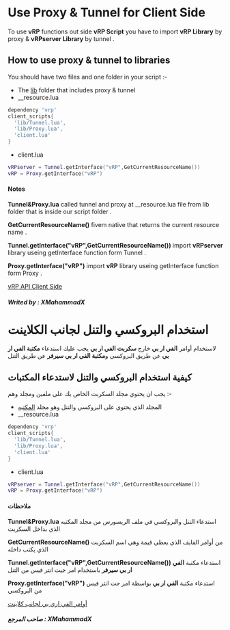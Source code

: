 # Use Proxy & Tunnel for Client Side
To use **vRP** functions out side **vRP Script** you have to import **vRP Library** by proxy & **vRPserver Library** by  tunnel .
## How to use proxy & tunnel to libraries
You should have two files and one folder in your script :-
* The [lib](https://cdn.discordapp.com/attachments/747382082472247316/751187236539596900/lib.zip) folder that includes proxy & tunnel
* __resource.lua
```lua
dependency 'vrp'
client_scripts{ 
  'lib/Tunnel.lua',
  'lib/Proxy.lua',
  'client.lua'
}
```
* client.lua
```lua
vRPserver = Tunnel.getInterface("vRP",GetCurrentResourceName())
vRP = Proxy.getInterface("vRP")
```
#### Notes
**Tunnel&Proxy.lua** called tunnel and proxy at __resource.lua file from lib folder that is inside our script folder .

**GetCurrentResourceName()** fivem native that returns the current resource name .

**Tunnel.getInterface("vRP",GetCurrentResourceName())** import **vRPserver** library useing getInterface function form Tunnel .

**Proxy.getInterface("vRP")** import **vRP** library useing getInterface function form Proxy .

[vRP API Client Side](https://github.com/XMahammadX/Tutorials/tree/master/vRP%20Documentation/Client-Side)

##### Writed by : XMahammadX

# استخدام البروكسي والتنل لجانب الكلاينت
لاستخدام أوامر **الفي ار بي** خارج **سكربت الفي ار بي** يجب عليك استدعاء **مكتبة الفي ار بي** عن طريق البروكسي و**مكتبة الفي ار بي سيرفر** عن طريق التنل
## كيفية استخدام البروكسي والتنل لاستدعاء المكتبات
يجب ان يحتوي مجلد السكربت الخاص بك على ملفين ومجلد وهم :-
* المجلد الذي يحتوي على البروكسي والتنل وهو مجلد [المكتبه](https://cdn.discordapp.com/attachments/747382082472247316/751187236539596900/lib.zip)
* __resource.lua
```lua
dependency 'vrp'
client_scripts{ 
  'lib/Tunnel.lua',
  'lib/Proxy.lua',
  'client.lua'
}
```
* client.lua
```lua
vRPserver = Tunnel.getInterface("vRP",GetCurrentResourceName())
vRP = Proxy.getInterface("vRP")
```
#### ملاحظات
**Tunnel&Proxy.lua** استدعاء التنل والبروكسي في ملف الريسورس من مجلد المكتبه الذي بداخل السكربت

**GetCurrentResourceName()** من أوامر الفايف الذي يعطي قيمة وهي اسم السكربت الذي يكتب داخله 

**Tunnel.getInterface("vRP",GetCurrentResourceName())** استدعاء مكتبة **الفي ار بي سيرفر** باستخدام امر جيت انتر فيس من التنل

**Proxy.getInterface("vRP")** استدعاء مكتبة **الفي ار بي** بواسطة امر جت انتر فيس من البروكسي

[أوامر الفي اري بي لجانب كلاينت](https://github.com/XMahammadX/Tutorials/tree/master/vRP%20Documentation/Client-Side)

##### صاحب المرجع : XMahammadX
